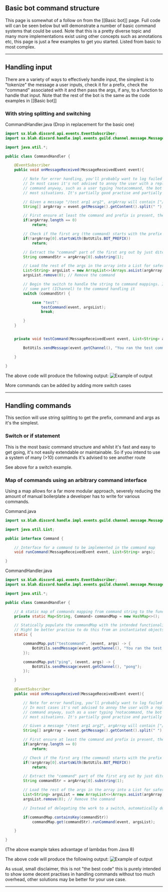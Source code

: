 ## Basic bot command structure

This page is somewhat of a follow on from the [[Basic bot]] page. Full code will can be seen below but will demonstrate a number of basic command systems that could be used. Note that this is a pretty diverse topic and many more implementations exist using other concepts such as annotations etc, this page is just a few examples to get you started. Listed from basic to most complex.

---

## Handling input

There are a variety of ways to effectively handle input, the simplest is to "tokenize" the message a user inputs, check it for a prefix, check the "command" associated with it and then pass the args, if any, to a function to handle that input. Note that the rest of the bot is the same as the code examples in [[Basic bot]]

### With string splitting and switching

CommandHandler.java (Drop in replacement for the basic one)
```java
import sx.blah.discord.api.events.EventSubscriber;
import sx.blah.discord.handle.impl.events.guild.channel.message.MessageReceivedEvent;

import java.util.*;

public class CommandHandler {

    @EventSubscriber
    public void onMessageReceived(MessageReceivedEvent event){

        // Note for error handling, you'll probably want to log failed commands with a logger or sout
        // In most cases it's not advised to annoy the user with a reply incase they didn't intend to trigger a
        // command anyway, such as a user typing ?notacommand, the bot should not say "notacommand" doesn't exist in
        // most situations. It's partially good practise and partially developer preference

        // Given a message "/test arg1 arg2", argArray will contain ["/test", "arg1", "arg"]
        String[] argArray = event.getMessage().getContent().split(" ");

        // First ensure at least the command and prefix is present, the arg length can be handled by your command func
        if(argArray.length == 0)
            return;

        // Check if the first arg (the command) starts with the prefix defined in the utils class
        if(!argArray[0].startsWith(BotUtils.BOT_PREFIX))
            return;

        // Extract the "command" part of the first arg out by just ditching the first character
        String commandStr = argArray[0].substring(1);

        // Load the rest of the args in the array into a List for safer access
        List<String> argsList = new ArrayList<>(Arrays.asList(argArray));
        argsList.remove(0); // Remove the command

        // Begin the switch to handle the string to command mappings. It's likely wise to pass the whole event or
        // some part (IChannel) to the command handling it
        switch (commandStr) {

            case "test":
                testCommand(event, argsList);
                break;

        }
    }


    private void testCommand(MessageReceivedEvent event, List<String> args){

        BotUtils.sendMessage(event.getChannel(), "You ran the test command with args: " + args);

    }

}
```

The above code will produce the following output:
![Example of output](http://i.imgur.com/SIjDDEm.png)

More commands can be added by adding more switch cases

---

## Handling commands

This section will use string splitting to get the prefix, command and args as it's the simplest.

### Switch or if statement

This is the most basic command structure and whilst it's fast and easy to get going, it's not easily extendable or maintainable. So if you intend to use a system of many (>10) commands it's advised to see another route

See above for a switch example.


### Map of commands using an arbitrary command interface

Using a map allows for a far more modular approach, severely reducing the amount of manual boilerplate a developer has to write for various commands.

Command.java
```java
import sx.blah.discord.handle.impl.events.guild.channel.message.MessageReceivedEvent;

import java.util.List;

public interface Command {

    // Interface for a command to be implemented in the command map
    void runCommand(MessageReceivedEvent event, List<String> args);

}
```

CommandHandler.java
```java
import sx.blah.discord.api.events.EventSubscriber;
import sx.blah.discord.handle.impl.events.guild.channel.message.MessageReceivedEvent;

import java.util.*;

public class CommandHandler {

    // A static map of commands mapping from command string to the functional impl
    private static Map<String, Command> commandMap = new HashMap<>();

    // Statically populate the commandMap with the intended functionality
    // Might be better practise to do this from an instantiated objects constructor
    static {

        commandMap.put("testcommand", (event, args) -> {
            BotUtils.sendMessage(event.getChannel(), "You ran the test command with args: " + args);
        });

        commandMap.put("ping", (event, args) -> {
            BotUtils.sendMessage(event.getChannel(), "pong");
        });

    }

    @EventSubscriber
    public void onMessageReceived(MessageReceivedEvent event){

        // Note for error handling, you'll probably want to log failed commands with a logger or sout
        // In most cases it's not advised to annoy the user with a reply incase they didn't intend to trigger a
        // command anyway, such as a user typing ?notacommand, the bot should not say "notacommand" doesn't exist in
        // most situations. It's partially good practise and partially developer preference

        // Given a message "/test arg1 arg2", argArray will contain ["/test", "arg1", "arg"]
        String[] argArray = event.getMessage().getContent().split(" ");

        // First ensure at least the command and prefix is present, the arg length can be handled by your command func
        if(argArray.length == 0)
            return;

        // Check if the first arg (the command) starts with the prefix defined in the utils class
        if(!argArray[0].startsWith(BotUtils.BOT_PREFIX))
            return;

        // Extract the "command" part of the first arg out by just ditching the first character
        String commandStr = argArray[0].substring(1);

        // Load the rest of the args in the array into a List for safer access
        List<String> argsList = new ArrayList<>(Arrays.asList(argArray));
        argsList.remove(0); // Remove the command

        // Instead of delegating the work to a switch, automatically do it via calling the mapping if it exists

        if(commandMap.containsKey(commandStr))
            commandMap.get(commandStr).runCommand(event, argsList);

    }

}
```
(The above example takes advantage of lambdas from Java 8)

The above code will produce the following output:
![Example of output](http://i.imgur.com/vNIh4rj.png)

As usual, small disclaimer, this is not "the best code" this is purely intended to show some decent practises in handling commands without too much overhead, other solutions may be better for your use case.

---

